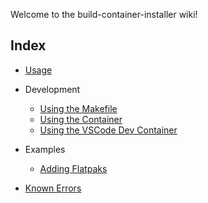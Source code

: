 Welcome to the build-container-installer wiki!

## Index
- [Usage](usage.md)
- Development
  - [Using the Makefile](development/makefile.md)
  - [Using the Container](development/container.md)
  - [Using the VSCode Dev Container](development/vscode.md)

- Examples
  - [Adding Flatpaks](examples/adding-flatpaks.md)

- [Known Errors](known_errors.md)
